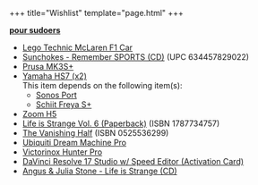 +++
title="Wishlist"
template="page.html"
+++

**[pour sudoers](https://github.com/doamatto/doamatto.xyz/edit/main/content/wishlist.md)**

- [Lego Technic McLaren F1 Car](https://www.lego.com/en-us/product/mclaren-formula-1-race-car-42141)
- [Sunchokes - Remember SPORTS (CD)](https://remembersports.bandcamp.com/album/sunchokes-deluxe-edition) (UPC 634457829022)
- [Prusa MK3S+](https://www.prusa3d.com/product/original-prusa-i3-mk3s-kit-3/)
- [Yamaha HS7 (x2)](https://smile.amazon.com/dp/B00CFOXHGS)<br/>
  This item depends on the following item(s):
  - [Sonos Port](https://sonos.com/en-us/shop/port)
  - [Schiit Freya S+](https://www.schiit.com/products/freya-s)
- [Zoom H5](https://zoomcorp.com/en/us/handheld-recorders/handheld-recorders/h5/)
- [Life is Strange Vol. 6 (Paperback)](https://amzn.to/3HhGng5) (ISBN 1787734757)
- [The Vanishing Half](https://smile.amazon.com/gp/product/0525536299/) (ISBN 0525536299)
- [Ubiquiti Dream Machine Pro](https://store.ui.com/products/udm-pro)
- [Victorinox Hunter Pro](https://www.victorinox.com/us/en/Products/Swiss-Army-Knives/Outdoor/Hunter-Pro/p/0.9411.M63)
- [DaVinci Resolve 17 Studio w/ Speed Editor (Activation Card)](https://bhpho.to/3HQcjsK)
- [Angus & Julia Stone - Life is Strange (CD)](https://www.discogs.com/release/20983417-Angus-Julia-Stone-Life-Is-Strange)
